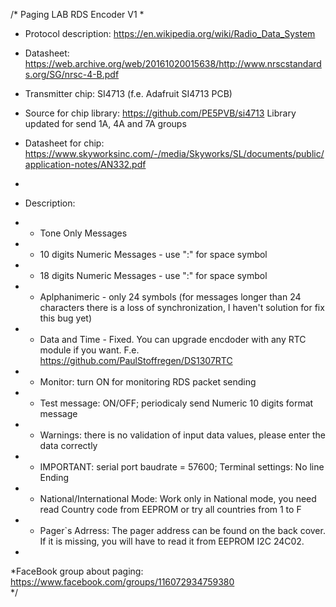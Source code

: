/* Paging LAB RDS Encoder V1 
 * 
 * Protocol description: https://en.wikipedia.org/wiki/Radio_Data_System
 * Datasheet: https://web.archive.org/web/20161020015638/http://www.nrscstandards.org/SG/nrsc-4-B.pdf

 * Transmitter chip: SI4713 (f.e. Adafruit SI4713 PCB)
 * Source for chip library: https://github.com/PE5PVB/si4713 Library updated for send 1A, 4A and 7A groups
 * Datasheet for chip: https://www.skyworksinc.com/-/media/Skyworks/SL/documents/public/application-notes/AN332.pdf
 *  
 * Description: 
 * - Tone Only Messages
 * - 10 digits Numeric Messages - use ":" for space symbol
 * - 18 digits Numeric Messages - use ":" for space symbol
 * - Aplphanimeric - only 24 symbols (for messages longer than 24 characters there is a loss of synchronization, I haven't solution for fix this bug yet)
 * - Data and Time - Fixed. You can upgrade encdoder with any RTC module if you want. F.e. https://github.com/PaulStoffregen/DS1307RTC
 * - Monitor: turn ON for monitoring RDS packet sending
 * - Test message: ON/OFF; periodicaly send Numeric 10 digits format message
 * - Warnings: there is no validation of input data values, please enter the data correctly
 * - IMPORTANT: serial port baudrate = 57600; Terminal settings: No line Ending
 * - National/International Mode: Work only in National mode, you need read Country code from EEPROM or try all countries from 1 to F
 * - Pager`s Adrress: The pager address can be found on the back cover. If it is missing, you will have to read it from EEPROM I2C 24C02.
 *
 *FaceBook group about paging: https://www.facebook.com/groups/116072934759380                    
*/
